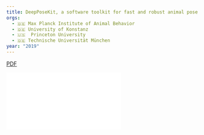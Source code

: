 ```yaml
---
title: DeepPoseKit, a software toolkit for fast and robust animal pose estimation using deep learning
orgs:
  - 🇩🇪 Max Planck Institute of Animal Behavior
  - 🇩🇪 University of Konstanz
  - 🇺🇸  Princeton University
  - 🇩🇪 Technische Universität München
year: "2019"
---
```

[PDF](img/47994v1.pdf)


![](img/47994v1.pdf)